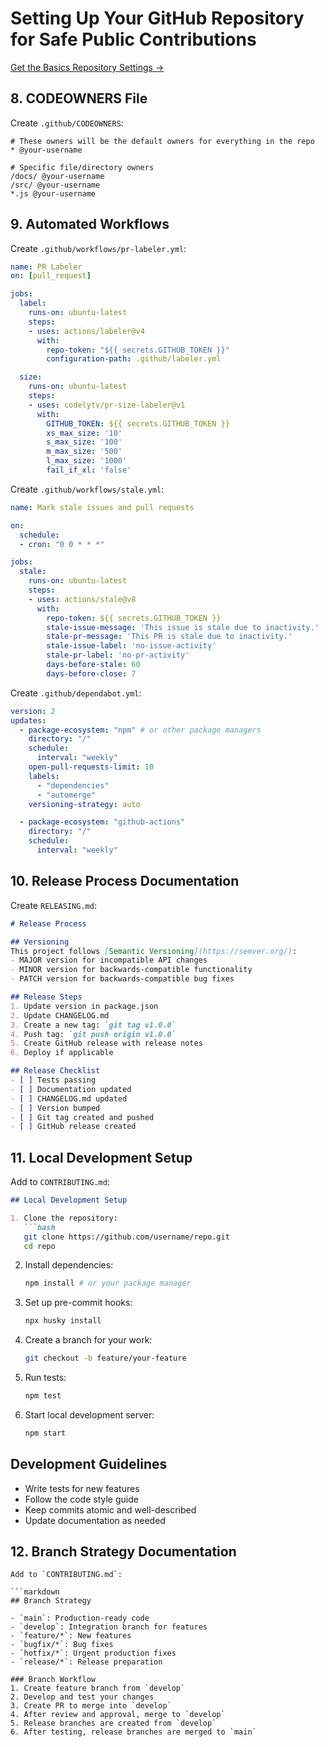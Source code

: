 # Setting Up Your GitHub Repository for Safe Public Contributions

[Get the Basics Repository Settings ->](github-contribution-setup.md)

## 8. CODEOWNERS File
Create `.github/CODEOWNERS`:

```plaintext
# These owners will be the default owners for everything in the repo
* @your-username

# Specific file/directory owners
/docs/ @your-username
/src/ @your-username
*.js @your-username
```

## 9. Automated Workflows
Create `.github/workflows/pr-labeler.yml`:

```yaml
name: PR Labeler
on: [pull_request]

jobs:
  label:
    runs-on: ubuntu-latest
    steps:
    - uses: actions/labeler@v4
      with:
        repo-token: "${{ secrets.GITHUB_TOKEN }}"
        configuration-path: .github/labeler.yml

  size:
    runs-on: ubuntu-latest
    steps:
    - uses: codelytv/pr-size-labeler@v1
      with:
        GITHUB_TOKEN: ${{ secrets.GITHUB_TOKEN }}
        xs_max_size: '10'
        s_max_size: '100'
        m_max_size: '500'
        l_max_size: '1000'
        fail_if_xl: 'false'
```

Create `.github/workflows/stale.yml`:

```yaml
name: Mark stale issues and pull requests

on:
  schedule:
  - cron: "0 0 * * *"

jobs:
  stale:
    runs-on: ubuntu-latest
    steps:
    - uses: actions/stale@v8
      with:
        repo-token: ${{ secrets.GITHUB_TOKEN }}
        stale-issue-message: 'This issue is stale due to inactivity.'
        stale-pr-message: 'This PR is stale due to inactivity.'
        stale-issue-label: 'no-issue-activity'
        stale-pr-label: 'no-pr-activity'
        days-before-stale: 60
        days-before-close: 7
```

Create `.github/dependabot.yml`:

```yaml
version: 2
updates:
  - package-ecosystem: "npm" # or other package managers
    directory: "/"
    schedule:
      interval: "weekly"
    open-pull-requests-limit: 10
    labels:
      - "dependencies"
      - "automerge"
    versioning-strategy: auto

  - package-ecosystem: "github-actions"
    directory: "/"
    schedule:
      interval: "weekly"
```

## 10. Release Process Documentation
Create `RELEASING.md`:

```markdown
# Release Process

## Versioning
This project follows [Semantic Versioning](https://semver.org/):
- MAJOR version for incompatible API changes
- MINOR version for backwards-compatible functionality
- PATCH version for backwards-compatible bug fixes

## Release Steps
1. Update version in package.json
2. Update CHANGELOG.md
3. Create a new tag: `git tag v1.0.0`
4. Push tag: `git push origin v1.0.0`
5. Create GitHub release with release notes
6. Deploy if applicable

## Release Checklist
- [ ] Tests passing
- [ ] Documentation updated
- [ ] CHANGELOG.md updated
- [ ] Version bumped
- [ ] Git tag created and pushed
- [ ] GitHub release created
```

## 11. Local Development Setup
Add to `CONTRIBUTING.md`:

```markdown
## Local Development Setup

1. Clone the repository:
   ```bash
   git clone https://github.com/username/repo.git
   cd repo
   ```

2. Install dependencies:
   ```bash
   npm install # or your package manager
   ```

3. Set up pre-commit hooks:
   ```bash
   npx husky install
   ```

4. Create a branch for your work:
   ```bash
   git checkout -b feature/your-feature
   ```

5. Run tests:
   ```bash
   npm test
   ```

6. Start local development server:
   ```bash
   npm start
   ```

## Development Guidelines
- Write tests for new features
- Follow the code style guide
- Keep commits atomic and well-described
- Update documentation as needed

## 12. Branch Strategy Documentation
```
Add to `CONTRIBUTING.md`:

```markdown
## Branch Strategy

- `main`: Production-ready code
- `develop`: Integration branch for features
- `feature/*`: New features
- `bugfix/*`: Bug fixes
- `hotfix/*`: Urgent production fixes
- `release/*`: Release preparation

### Branch Workflow
1. Create feature branch from `develop`
2. Develop and test your changes
3. Create PR to merge into `develop`
4. After review and approval, merge to `develop`
5. Release branches are created from `develop`
6. After testing, release branches are merged to `main`
```
